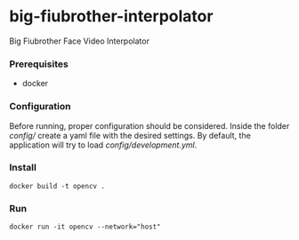 # big-fiubrother-interpolator
Big Fiubrother Face Video Interpolator

### Prerequisites

- docker

### Configuration

Before running, proper configuration should be considered. Inside the folder *config/* create a yaml file with the desired settings. By default, the application will try to load *config/development.yml*.

### Install

```
docker build -t opencv .
```

### Run

```
docker run -it opencv --network="host"
```